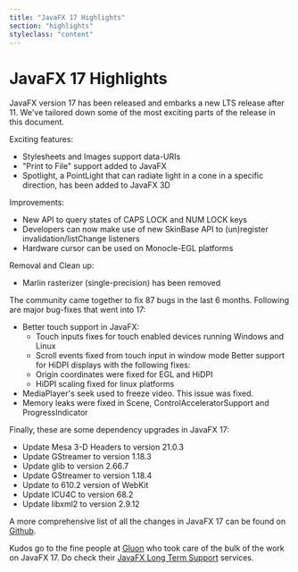 ```yaml
---
title: "JavaFX 17 Highlights"
section: "highlights"
styleclass: "content"
---
```

# JavaFX 17 Highlights

JavaFX version 17 has been released and embarks a new LTS release after 11.
We've tailored down some of the most exciting parts of the release in this document.

Exciting features:
- Stylesheets and Images support data-URIs
- "Print to File" support added to JavaFX
- Spotlight, a PointLight that can radiate light in a cone in a specific direction, has been added to JavaFX 3D

Improvements:
- New API to query states of CAPS LOCK and NUM LOCK keys
- Developers can now make use of new SkinBase API to (un)register invalidation/listChange listeners
- Hardware cursor can be used on Monocle-EGL platforms

Removal and Clean up:
- Marlin rasterizer (single-precision) has been removed

The community came together to fix 87 bugs in the last 6 months.
Following are major bug-fixes that went into 17:
- Better touch support in JavaFX:
  - Touch inputs fixes for touch enabled devices running Windows and Linux
  - Scroll events fixed from touch input in window mode
Better support for HiDPI displays with the following fixes:
  - Origin coordinates were fixed for EGL and HiDPI
  - HiDPI scaling fixed for linux platforms
- MediaPlayer's seek used to freeze video. This issue was fixed.
- Memory leaks were fixed in Scene, ControlAcceleratorSupport and ProgressIndicator

Finally, these are some dependency upgrades in JavaFX 17:
- Update Mesa 3-D Headers to version 21.0.3
- Update GStreamer to version 1.18.3
- Update glib to version 2.66.7
- Update GStreamer to version 1.18.4
- Update to 610.2 version of WebKit
- Update ICU4C to version 68.2
- Update libxml2 to version 2.9.12

A more comprehensive list of all the changes in JavaFX 17 can be found on [Github](https://github.com/openjdk/jfx/blob/master/doc-files/release-notes-17.md).

Kudos go to the fine people at [Gluon](https://gluonhq.com) who took care of the bulk of the work on JavaFX 17. Do check their [JavaFX Long Term Support](https://gluonhq.com/services/javafx-support/) services.